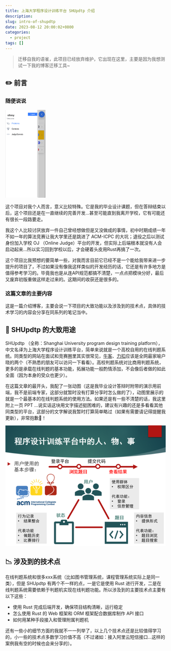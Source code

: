 ```yaml
---
title: 上海大学程序设计训练平台 SHUpdtp 介绍
description: 
slug: intro-of-shupdtp
date: 2023-08-12 20:00:02+0800
categories:
  - project
tags: []
---
```


> 迁移自我的语雀，此项目已经放弃维护，它出现在这里，主要是因为我想测试一下我的博客迁移工具\~

## ✏️ 前言

### 随便说说

<img src="images/application.gif" width="25%" alt="application.gif"  />

这个项目对我个人而言，意义比较特殊。它是我的毕业设计课题，但在答辩结束以后，这个项目还是在一直继续的完善开发...甚至可能直到我离开学校，它有可能还有很长一段路要走。

我这个人比较讨厌放弃一件自己曾经想做但是又没做成的事情，初中时期成绩一年不如一年的算法竞赛让我大学里还是跳进了 ACM-ICPC 的大坑；退役之后以测试身份加入学校 OJ （Online Judge）平台的开发，但实际上后端根本就没有人会启动起来...所以实习回到学校以后，才会硬着头皮用Rust再搞了一次。

这个项目比我预想的要简单一些，对我而言目前它已经不是一个能给我带来进一步提升的项目了，不过如果没有像我这样类似的开发经历的话，它还是有许多地方是值得参考学习的。毕竟我也是从连API规范都搞不清楚，一点点把模块分好，最后又废弃初版重做这样走过来的。这期间的收获还是很多的。

### 这篇文章的主要内容

这是一篇介绍博客，主要会说一下项目的大致功能以及涉及到的技术点，具体的技术学习的内容会分享在同系列的笔记当中。

## 🍟 SHUpdtp 的大致用途

SHUpdtp （全称：Shanghai University program design training platform），中文名译为上海大学程序设计训练平台，简单来说就是一个高校自用的在线判题系统。同类型的网站在面试和竞赛圈里其实很常见，[牛客](https://www.nowcoder.com/)、[力扣](https://leetcode-cn.com/)应该是全网最家喻户晓的两个（不熟悉的朋友可以访问一下看看）。高校判题系统对比商用判题系统，更多的是承载在线判题的基本功能，拓展功能一般酌情添加，不会像后者做的如此全面（因为本身的受众也更少）。

在这篇文章的最开头，我配了一张动图（这是我毕业设计答辩时附带的演示用前端，我不是前端专家，这部分就暂时没有打算分享时怎么做的了），动图里展示的就是一个最基本的在线判题系统的使用方法。如果还是有一些不清楚的话，我这里附上一页 PPT ...说实话这块用文字描述挺困难的，建议有兴趣的还是多看看其他同类型的平台，这部分的文字解说我暂时打算简单略过（如果有需要请记得提醒我更新），非常抱歉🤥！

![structure.png](images/structure.png)

## 📉 涉及到的技术点

在线判题系统和很多xxx系统（比如图书管理系统，课程管理系统实际上是同一类），但是 SHUpdtp 有两个不一样的点，一是它是使用 Rust 进行开发，二是在线判题系统需要依赖于判题机实现在线判题功能。所以涉及到的主要技术点主要有以下这些：

- 使用 Rust 完成后端开发，确保项目结构清晰，运行稳定
- 怎么使用 Rust 的 Web 框架和 ORM 框架配合数据库制作 API 接口
- 如何用某种手段接入和管理附属判题机

还有一些小的细节方面的我就不一一列举了，以上几个技术点还是比较值得学习的，小一些的技术点多数学习价值不高（不过诸如：接入阿里云短信接口...这样的案例我有空的时候也会来分享的）。
